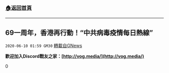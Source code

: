 ###  [:house:返回首頁](https://github.com/ourhimalayas/txt)
---

## 69一周年，香港再行動！“中共病毒疫情每日熱線”
`2020-06-10 01:59 GM30` [轉載自GNews](https://gnews.org/zh-hant/228670/)

**歡迎加入Discord戰友之家：[http://vog.media/](http://vog.media/)**

0
